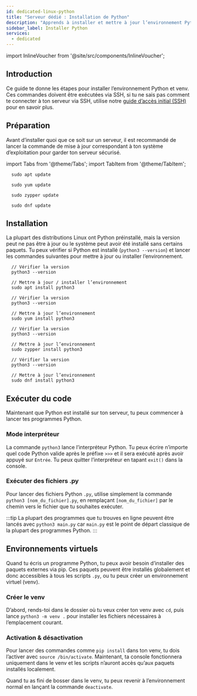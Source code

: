 ```yaml
---
id: dedicated-linux-python
title: "Serveur dédié : Installation de Python"
description: "Apprends à installer et mettre à jour l’environnement Python sur différentes distributions Linux pour garantir un environnement sécurisé et à jour → Découvre-le maintenant"
sidebar_label: Installer Python
services:
  - dedicated
---
```


import InlineVoucher from '@site/src/components/InlineVoucher';

## Introduction

Ce guide te donne les étapes pour installer l’environnement Python et venv. Ces commandes doivent être exécutées via SSH, si tu ne sais pas comment te connecter à ton serveur via SSH, utilise notre [guide d’accès initial (SSH)](vserver-linux-ssh.md) pour en savoir plus.

<InlineVoucher />

## Préparation

Avant d’installer quoi que ce soit sur un serveur, il est recommandé de lancer la commande de mise à jour correspondant à ton système d’exploitation pour garder ton serveur sécurisé.

import Tabs from '@theme/Tabs';
import TabItem from '@theme/TabItem';

<Tabs>
<TabItem value="ubuntu-debian" label="Ubuntu & Debian" default>

```
  sudo apt update
```

</TabItem>
<TabItem value="centos" label="CentOS">

```
  sudo yum update
```

</TabItem>
<TabItem value="opensuse" label="OpenSUSE">

```
  sudo zypper update
```

</TabItem>
<TabItem value="fedora" label="Fedora">

```
  sudo dnf update
```

</TabItem>
</Tabs>

## Installation

La plupart des distributions Linux ont Python préinstallé, mais la version peut ne pas être à jour ou le système peut avoir été installé sans certains paquets. Tu peux vérifier si Python est installé (`python3 --version`) et lancer les commandes suivantes pour mettre à jour ou installer l’environnement.

<Tabs>
<TabItem value="ubuntu-debian" label="Ubuntu & Debian" default>

```
  // Vérifier la version
  python3 --version

  // Mettre à jour / installer l’environnement
  sudo apt install python3
```

</TabItem>
<TabItem value="centos" label="CentOS">

```
  // Vérifier la version
  python3 --version

  // Mettre à jour l’environnement
  sudo yum install python3
```

</TabItem>
<TabItem value="opensuse" label="OpenSUSE">

```
  // Vérifier la version
  python3 --version

  // Mettre à jour l’environnement
  sudo zypper install python3
```

</TabItem>
<TabItem value="fedora" label="Fedora">

```
  // Vérifier la version
  python3 --version

  // Mettre à jour l’environnement
  sudo dnf install python3
```

</TabItem>
</Tabs>

## Exécuter du code

Maintenant que Python est installé sur ton serveur, tu peux commencer à lancer tes programmes Python.

### Mode interpréteur

La commande `python3` lance l’interpréteur Python. Tu peux écrire n’importe quel code Python valide après le préfixe `>>>` et il sera exécuté après avoir appuyé sur `Entrée`. Tu peux quitter l’interpréteur en tapant `exit()` dans la console.

### Exécuter des fichiers .py

Pour lancer des fichiers Python `.py`, utilise simplement la commande `python3 [nom_du_fichier].py`, en remplaçant `[nom_du_fichier]` par le chemin vers le fichier que tu souhaites exécuter.

:::tip
La plupart des programmes que tu trouves en ligne peuvent être lancés avec `python3 main.py` car `main.py` est le point de départ classique de la plupart des programmes Python.
:::

## Environnements virtuels

Quand tu écris un programme Python, tu peux avoir besoin d’installer des paquets externes via pip. Ces paquets peuvent être installés globalement et donc accessibles à tous les scripts `.py`, ou tu peux créer un environnement virtuel (venv).

### Créer le venv

D’abord, rends-toi dans le dossier où tu veux créer ton venv avec `cd`, puis lance `python3 -m venv .` pour installer les fichiers nécessaires à l’emplacement courant.

### Activation & désactivation

Pour lancer des commandes comme `pip install` dans ton venv, tu dois l’activer avec `source /bin/activate`. Maintenant, ta console fonctionnera uniquement dans le venv et les scripts n’auront accès qu’aux paquets installés localement.

Quand tu as fini de bosser dans le venv, tu peux revenir à l’environnement normal en lançant la commande `deactivate`.

<InlineVoucher />